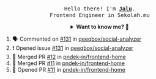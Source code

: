 <p align="center">
  <br />
  <samp>
    Hello there! I'm
    <b
      ><a
        rel="nofollow noopener noreferrer"
        target="_blank"
        href="https://jaluwibowo.id"
        >Jalu</a
      ></b
    >. <br />Frontend Engineer in Sekolah.mu<br />
  </samp>
</p>

<details align="center">
  <summary>
    <b>Want to know me? 🤔</b>
  </summary>
  <samp>
  <b><h2 style="color:#228B22"> 👇 L E T ' S &nbsp; G O 👇 </h2></b>

  <div style="display: flex; align-items: center;">
    <img src="https://raw.githubusercontent.com/jarooda/jarooda/main/assets/line-md--linkedin.svg" alt="linkedin logo">
    <a
      rel="nofollow noopener noreferrer"
      target="_blank"
      href="https://www.linkedin.com/in/jaluwibowoaji/">
      Jalu Wibowo Aji
    </a>
  </div>

  <div style="display: flex; align-items: center;">
    <img src="https://raw.githubusercontent.com/jarooda/jarooda/main/assets/line-md--twitter-x-alt.svg" alt="x logo">
    <a
      rel="nofollow noopener noreferrer"
      target="_blank"
      href="https://x.com/jaluwibowoaji">
      @jaluwibowo
    </a>
  </div>

  <div style="display: flex; align-items: center;">
    <img src="https://raw.githubusercontent.com/jarooda/jarooda/main/assets/line-md--email.svg" alt="email logo">
    <a
      rel="nofollow noopener noreferrer"
      target="_blank"
      href="https://www.jaluwibowo.id/#contactme">
      me@jaluwibowo.id
    </a>
  </div>
  </samp>
</details>

<!--START_SECTION:activity-->
1. 🗣 Commented on [#131](https://github.com/qeeqbox/social-analyzer/issues/131#issuecomment-2415871155) in [qeeqbox/social-analyzer](https://github.com/qeeqbox/social-analyzer)
2. ❗ Opened issue [#131](https://github.com/qeeqbox/social-analyzer/issues/131) in [qeeqbox/social-analyzer](https://github.com/qeeqbox/social-analyzer)
3. 🎉 Merged PR [#12](https://github.com/pndek-in/frontend-home/pull/12) in [pndek-in/frontend-home](https://github.com/pndek-in/frontend-home)
4. 🎉 Merged PR [#11](https://github.com/pndek-in/frontend-home/pull/11) in [pndek-in/frontend-home](https://github.com/pndek-in/frontend-home)
5. 💪 Opened PR [#11](https://github.com/pndek-in/frontend-home/pull/11) in [pndek-in/frontend-home](https://github.com/pndek-in/frontend-home)
<!--END_SECTION:activity-->
